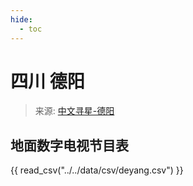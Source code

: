 ```yaml
---
hide:
  - toc
---
```


# 四川 德阳

> 来源: [中文寻星-德阳](http://dtmb.saoing.com/deyang.htm)

## 地面数字电视节目表

{{ read_csv("../../data/csv/deyang.csv") }}
